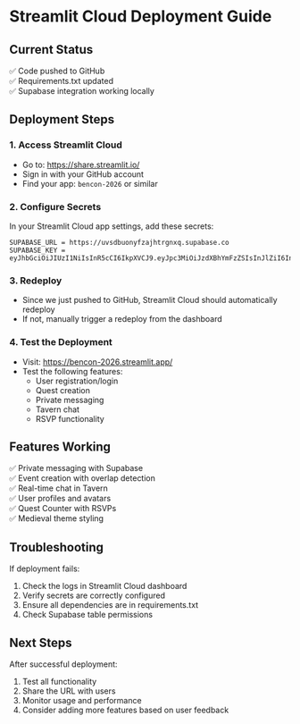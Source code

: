 # Streamlit Cloud Deployment Guide

## Current Status
✅ Code pushed to GitHub  
✅ Requirements.txt updated  
✅ Supabase integration working locally  

## Deployment Steps

### 1. Access Streamlit Cloud
- Go to: https://share.streamlit.io/
- Sign in with your GitHub account
- Find your app: `bencon-2026` or similar

### 2. Configure Secrets
In your Streamlit Cloud app settings, add these secrets:

```
SUPABASE_URL = https://uvsdbuonyfzajhtrgnxq.supabase.co
SUPABASE_KEY = eyJhbGciOiJIUzI1NiIsInR5cCI6IkpXVCJ9.eyJpc3MiOiJzdXBhYmFzZSIsInJlZiI6InV2c2RidW9ueWZ6YWpodHJnbnhxIiwicm9sZSI6ImFub24iLCJpYXQiOjE3NjEwNjUxNjgsImV4cCI6MjA3NjY0MTE2OH0.tq_dQfCIl68bSt2BUPP0lWW2DjjwPpxcKV6LIt2LRFg
```

### 3. Redeploy
- Since we just pushed to GitHub, Streamlit Cloud should automatically redeploy
- If not, manually trigger a redeploy from the dashboard

### 4. Test the Deployment
- Visit: https://bencon-2026.streamlit.app/
- Test the following features:
  - User registration/login
  - Quest creation
  - Private messaging
  - Tavern chat
  - RSVP functionality

## Features Working
✅ Private messaging with Supabase  
✅ Event creation with overlap detection  
✅ Real-time chat in Tavern  
✅ User profiles and avatars  
✅ Quest Counter with RSVPs  
✅ Medieval theme styling  

## Troubleshooting
If deployment fails:
1. Check the logs in Streamlit Cloud dashboard
2. Verify secrets are correctly configured
3. Ensure all dependencies are in requirements.txt
4. Check Supabase table permissions

## Next Steps
After successful deployment:
1. Test all functionality
2. Share the URL with users
3. Monitor usage and performance
4. Consider adding more features based on user feedback


